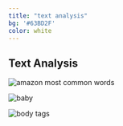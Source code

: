 ```yaml
---
title: "text analysis"
bg: '#63BD2F'
color: white
---
```


## Text Analysis



![amazon most common words](https://raw.githubusercontent.com/carmignanivittorio/SocialGraphProject/master/img/amazon_cloudword_most_common_word.png)

![baby](https://raw.githubusercontent.com/carmignanivittorio/SocialGraphProject/master/img/baby.png)

![body tags](https://raw.githubusercontent.com/carmignanivittorio/SocialGraphProject/master/img/body%20tags.png)
